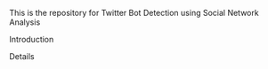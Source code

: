This is the repository for Twitter Bot Detection using Social Network Analysis

Introduction

Details

